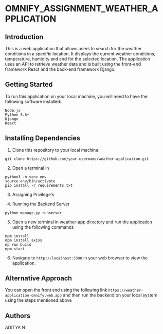 # OMNIFY_ASSIGNMENT_WEATHER_APPLICATION

## Introduction
This is a web application that allows users to search for the weather conditions in a specific location. It displays the current weather conditions, temperature, humidity and and for the selected location. The application uses an API to retrieve weather data and is built using the front-end framework React and the back-end framework Django.

## Getting Started
To run this application on your local machine, you will need to have the following software installed:
```
Node.js
Python 3.6+
Django
React
```

## Installing Dependencies
1. Clone this repository to your local machine:
```
git clone https://github.com/your-username/weather-application.git
```
2. Open a terminal in
```
python3 -m venv env
source env/bin/activate
pip install -r requirements.txt
```
3. Assigning Privilege's

4. Running the Backend Server
```
python manage.py runserver
```

5. Open a new terminal in weather-app directory and run the application using the following commands
```
npm install
npm install axios
np run build
npm start
```

6. Navigate to ```http://localhost:3000``` in your web browser to view the application.

## Alternative Approach
You can open the front end using the following link ``` https://weather-application-omnify.web.app ``` and then run the backend on your local system using the steps mentioned above 

## Authors
ADITYA N
